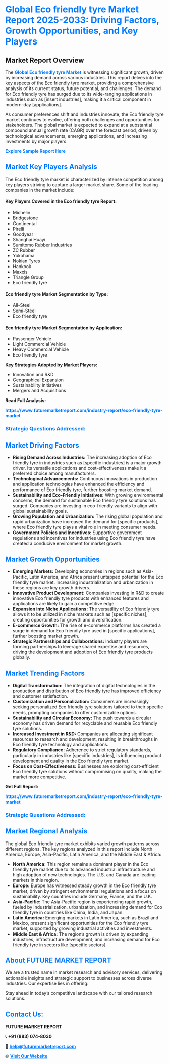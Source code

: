 <h1 style="color: #007BFF;">Global Eco friendly tyre Market Report 2025-2033: Driving Factors, Growth Opportunities, and Key Players</h1>

<section id="overview">
<h2>Market Report Overview</h2>
<p>The <a href="https://www.futuremarketreport.com/industry-report/eco-friendly-tyre-market" style="color: #007BFF; text-decoration: none;"><strong>Global Eco friendly tyre Market</strong></a> is witnessing significant growth, driven by increasing demand across various industries. This report delves into the key aspects of the Eco friendly tyre market, providing a comprehensive analysis of its current status, future potential, and challenges. The demand for Eco friendly tyre has surged due to its wide-ranging applications in industries such as [insert industries], making it a critical component in modern-day [applications].</p>
<p>As consumer preferences shift and industries innovate, the Eco friendly tyre market continues to evolve, offering both challenges and opportunities for stakeholders. The global market is expected to expand at a substantial compound annual growth rate (CAGR) over the forecast period, driven by technological advancements, emerging applications, and increasing investments by major players.</p>
</section>

<section id="overview">
<p><a href="https://www.futuremarketreport.com/request-sample/reportId=100712" style="color: #007BFF; text-decoration: none;"><strong>Explore Sample Report Here</strong></a></p>
</section>

<section id="key-players">
<h2 style="color: #007BFF;">Market Key Players Analysis</h2>
<p>The Eco friendly tyre market is characterized by intense competition among key players striving to capture a larger market share. Some of the leading companies in the market include:</p>
<h4>Key Players Covered in the Eco friendly tyre Report:</h4>
<ul><li>Michelin</li><li>Bridgestone</li><li>Continental</li><li>Pirelli</li><li>Goodyear</li><li>Shanghai Huayi</li><li>Sumitomo Rubber Industries</li><li>ZC Rubber</li><li>Yokohama</li><li>Nokian Tyres</li><li>Hankook</li><li>Maxxis</li><li>Triangle Group</li><li>Eco friendly tyre</li></ul>
<h4>Eco friendly tyre Market Segmentation by Type:</h4>
<ul><li>All-Steel</li><li>Semi-Steel</li><li>Eco friendly tyre</li></ul>

<h4>Eco friendly tyre Market Segmentation by Application:</h4>
<ul><li>Passenger Vehicle</li><li>Light Commercial Vehicle</li><li>Heavy Commercial Vehicle</li><li>Eco friendly tyre</li></ul>
<p><strong>Key Strategies Adopted by Market Players:</strong></p>
<ul>
<li>Innovation and R&D</li>
<li>Geographical Expansion</li>
<li>Sustainability Initiatives</li>
<li>Mergers and Acquisitions</li>
</ul>
</section>

<section>
<p><strong>Read Full Analysis: </strong></p><a href="https://www.futuremarketreport.com/industry-report/eco-friendly-tyre-market" style="color: #007BFF; text-decoration: none;"><strong>https://www.futuremarketreport.com/industry-report/eco-friendly-tyre-market</strong></a>
<h3 style="color: #007BFF;">Strategic Questions Addressed:</h3>
</section>

<section id="driving-factors">
<h2 style="color: #007BFF;">Market Driving Factors</h2>
<ul>
<li><strong>Rising Demand Across Industries:</strong> The increasing adoption of Eco friendly tyre in industries such as [specific industries] is a major growth driver. Its versatile applications and cost-effectiveness make it a preferred choice among manufacturers.</li>
<li><strong>Technological Advancements:</strong> Continuous innovations in production and application technologies have enhanced the efficiency and performance of Eco friendly tyre, further boosting market demand.</li>
<li><strong>Sustainability and Eco-Friendly Initiatives:</strong> With growing environmental concerns, the demand for sustainable Eco friendly tyre solutions has surged. Companies are investing in eco-friendly variants to align with global sustainability goals.</li>
<li><strong>Growing Population and Urbanization:</strong> The rising global population and rapid urbanization have increased the demand for [specific products], where Eco friendly tyre plays a vital role in meeting consumer needs.</li>
<li><strong>Government Policies and Incentives:</strong> Supportive government regulations and incentives for industries using Eco friendly tyre have created a conducive environment for market growth.</li>
</ul>
</section>

<section id="growth-opportunities">
<h2 style="color: #007BFF;">Market Growth Opportunities</h2>
<ul>
<li><strong>Emerging Markets:</strong> Developing economies in regions such as Asia-Pacific, Latin America, and Africa present untapped potential for the Eco friendly tyre market. Increasing industrialization and urbanization in these regions are key growth drivers.</li>
<li><strong>Innovative Product Development:</strong> Companies investing in R&D to create innovative Eco friendly tyre products with enhanced features and applications are likely to gain a competitive edge.</li>
<li><strong>Expansion into Niche Applications:</strong> The versatility of Eco friendly tyre allows it to be utilized in niche markets such as [specific niches], creating opportunities for growth and diversification.</li>
<li><strong>E-commerce Growth:</strong> The rise of e-commerce platforms has created a surge in demand for Eco friendly tyre used in [specific applications], further boosting market growth.</li>
<li><strong>Strategic Partnerships and Collaborations:</strong> Industry players are forming partnerships to leverage shared expertise and resources, driving the development and adoption of Eco friendly tyre products globally.</li>
</ul>
</section>

<section id="trending-factors">
<h2 style="color: #007BFF;">Market Trending Factors</h2>
<ul>
<li><strong>Digital Transformation:</strong> The integration of digital technologies in the production and distribution of Eco friendly tyre has improved efficiency and customer satisfaction.</li>
<li><strong>Customization and Personalization:</strong> Consumers are increasingly seeking personalized Eco friendly tyre solutions tailored to their specific needs, prompting companies to offer customizable options.</li>
<li><strong>Sustainability and Circular Economy:</strong> The push towards a circular economy has driven demand for recyclable and reusable Eco friendly tyre solutions.</li>
<li><strong>Increased Investment in R&D:</strong> Companies are allocating significant resources to research and development, resulting in breakthroughs in Eco friendly tyre technology and applications.</li>
<li><strong>Regulatory Compliance:</strong> Adherence to strict regulatory standards, particularly in industries like [specific industries], is influencing product development and quality in the Eco friendly tyre market.</li>
<li><strong>Focus on Cost-Effectiveness:</strong> Businesses are exploring cost-efficient Eco friendly tyre solutions without compromising on quality, making the market more competitive.</li>
</ul>
</section>

<section>
<p><strong>Get Full Report: </strong></p><a href="https://www.futuremarketreport.com/industry-report/eco-friendly-tyre-market" style="color: #007BFF; text-decoration: none;"><strong>https://www.futuremarketreport.com/industry-report/eco-friendly-tyre-market</strong></a>
<h3 style="color: #007BFF;">Strategic Questions Addressed:</h3>
</section>


<section id="regional-analysis">
<h2 style="color: #007BFF;">Market Regional Analysis</h2>
<p>The global Eco friendly tyre market exhibits varied growth patterns across different regions. The key regions analyzed in this report include North America, Europe, Asia-Pacific, Latin America, and the Middle East & Africa:</p>
<ul>
<li><strong>North America:</strong> This region remains a dominant player in the Eco friendly tyre market due to its advanced industrial infrastructure and high adoption of new technologies. The U.S. and Canada are leading markets in this region.</li>
<li><strong>Europe:</strong> Europe has witnessed steady growth in the Eco friendly tyre market, driven by stringent environmental regulations and a focus on sustainability. Key countries include Germany, France, and the U.K.</li>
<li><strong>Asia-Pacific:</strong> The Asia-Pacific region is experiencing rapid growth, fueled by industrialization, urbanization, and increasing demand for Eco friendly tyre in countries like China, India, and Japan.</li>
<li><strong>Latin America:</strong> Emerging markets in Latin America, such as Brazil and Mexico, present significant opportunities for the Eco friendly tyre market, supported by growing industrial activities and investments.</li>
<li><strong>Middle East & Africa:</strong> The region’s growth is driven by expanding industries, infrastructure development, and increasing demand for Eco friendly tyre in sectors like [specific sectors].</li>
</ul>
</section>

<footer>
<h2 style="color: #007BFF;">About FUTURE MARKET REPORT</h2>
<p>We are a trusted name in market research and advisory services, delivering actionable insights and strategic support to businesses across diverse industries. Our expertise lies in offering:</p>

<p>Stay ahead in today’s competitive landscape with our tailored research solutions.</p>

<h2 style="color: #007BFF;">Contact Us:</h2>
<p><strong>FUTURE MARKET REPORT</strong></p>
<p>📞 <strong>+91 (883) 074-8030</strong></p>
<p>📧 <strong><a href="mailto:help@futuremarketreport.com" style="color: #007BFF;">help@futuremarketreport.com</a></strong></p>
<p>🌐 <strong><a href="https://www.futuremarketreport.com/" style="color: #007BFF;">Visit Our Website</a></strong></p>
</footer>